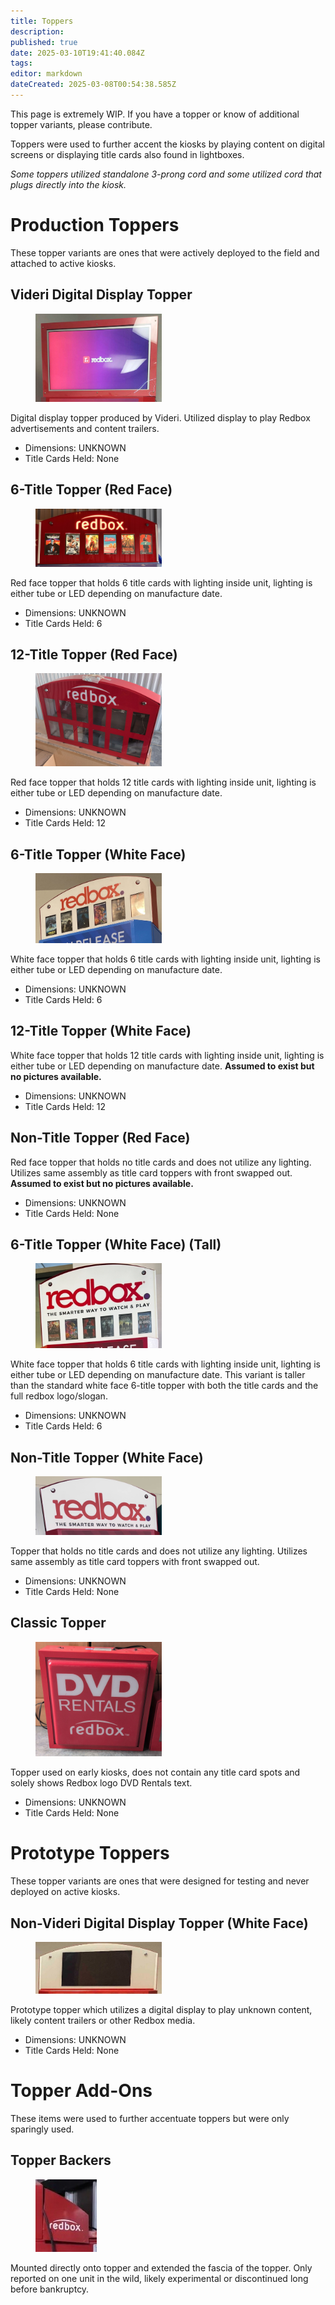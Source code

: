 ```yaml
---
title: Toppers
description: 
published: true
date: 2025-03-10T19:41:40.084Z
tags: 
editor: markdown
dateCreated: 2025-03-08T00:54:38.585Z
---
```


This page is extremely WIP. If you have a topper or know of additional topper variants, please contribute.

Toppers were used to further accent the kiosks by playing content on digital screens or displaying title cards also found in lightboxes.

*Some toppers utilized standalone 3-prong cord and some utilized cord that plugs directly into the kiosk.*

# Production Toppers
These topper variants are ones that were actively deployed to the field and attached to active kiosks.

## Videri Digital Display Topper
<figure class="image image_resized" style="width:40%;"><img src="/videri_display_topper.jpg"></figure>

Digital display topper produced by Videri. Utilized display to play Redbox advertisements and content trailers.
  - Dimensions: UNKNOWN
  - Title Cards Held: None

## 6-Title Topper (Red Face)
<figure class="image image_resized" style="width:40%;"><img src="/6-title_topper.jpg"></figure>

Red face topper that holds 6 title cards with lighting inside unit, lighting is either tube or LED depending on manufacture date.
  - Dimensions: UNKNOWN
  - Title Cards Held: 6

## 12-Title Topper (Red Face)
<figure class="image image_resized" style="width:40%;"><img src="/12-title_topper.jpg"></figure>

Red face topper that holds 12 title cards with lighting inside unit, lighting is either tube or LED depending on manufacture date.
  - Dimensions: UNKNOWN
  - Title Cards Held: 12
  
## 6-Title Topper (White Face)
<figure class="image image_resized" style="width:40%;"><img src="/6-title_topper_(white).jpg"></figure>

White face topper that holds 6 title cards with lighting inside unit, lighting is either tube or LED depending on manufacture date.
  - Dimensions: UNKNOWN
  - Title Cards Held: 6
  
## 12-Title Topper (White Face)
White face topper that holds 12 title cards with lighting inside unit, lighting is either tube or LED depending on manufacture date. **Assumed to exist but no pictures available.**
  - Dimensions: UNKNOWN
  - Title Cards Held: 12
  
## Non-Title Topper (Red Face)
Red face topper that holds no title cards and does not utilize any lighting. Utilizes same assembly as title card toppers with front swapped out. **Assumed to exist but no pictures available.**
  - Dimensions: UNKNOWN
  - Title Cards Held: None
  
## 6-Title Topper (White Face) (Tall)
<figure class="image image_resized" style="width:40%;"><img src="/white_title_topper_tall.png"></figure>

White face topper that holds 6 title cards with lighting inside unit, lighting is either tube or LED depending on manufacture date. This variant is taller than the standard white face 6-title topper with both the title cards and the full redbox logo/slogan.
  - Dimensions: UNKNOWN
  - Title Cards Held: 6
  
## Non-Title Topper (White Face)
<figure class="image image_resized" style="width:40%;"><img src="/non-title_topper_(white).jpg"></figure>

Topper that holds no title cards and does not utilize any lighting. Utilizes same assembly as title card toppers with front swapped out.
  - Dimensions: UNKNOWN
  - Title Cards Held: None
  
  ## Classic Topper
<figure class="image image_resized" style="width:40%;"><img src="/classic_topper.jpg"></figure>

Topper used on early kiosks, does not contain any title card spots and solely shows Redbox logo DVD Rentals text.
  - Dimensions: UNKNOWN
  - Title Cards Held: None
  
# Prototype Toppers
These topper variants are ones that were designed for testing and never deployed on active kiosks.

## Non-Videri Digital Display Topper (White Face)
<figure class="image image_resized" style="width:40%;"><img src="/prototype_non-videri_display_topper.jpg"></figure>

Prototype topper which utilizes a digital display to play unknown content, likely content trailers or other Redbox media.
  - Dimensions: UNKNOWN
  - Title Cards Held: None
  
# Topper Add-Ons
These items were used to further accentuate toppers but were only sparingly used.

## Topper Backers
<figure class="image image_resized" style="width:40%;"><img src="/topper_backer.jpg"></figure>

Mounted directly onto topper and extended the fascia of the topper. Only reported on one unit in the wild, likely experimental or discontinued long before bankruptcy.

